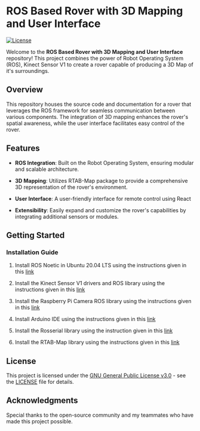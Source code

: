 # ROS Based Rover with 3D Mapping and User Interface

[![License](https://img.shields.io/badge/license-GNU%20GPL%20v3-blue.svg)](LICENSE)

Welcome to the **ROS Based Rover with 3D Mapping and User Interface** repository! This project combines the power of Robot Operating System (ROS), Kinect Sensor V1 to create a rover capable of producing a 3D Map of it's surroundings.
## Overview

This repository houses the source code and documentation for a rover that leverages the ROS framework for seamless communication between various components. The integration of 3D mapping enhances the rover's spatial awareness, while the user interface facilitates easy control of the rover.

## Features

- **ROS Integration**: Built on the Robot Operating System, ensuring modular and scalable architecture.
  
- **3D Mapping**: Utilizes RTAB-Map package to provide a comprehensive 3D representation of the rover's environment.

- **User Interface**: A user-friendly interface for remote control using React

- **Extensibility**: Easily expand and customize the rover's capabilities by integrating additional sensors or modules.

## Getting Started

### Installation Guide

1. Install ROS Noetic in Ubuntu 20.04 LTS using the instructions given in this [link](https://wiki.ros.org/noetic/Installation/Ubuntu)

2. Install the Kinect Sensor V1 drivers and ROS library using the instructions given in this [link](https://aibegins.net/2020/11/22/give-your-next-robot-3d-vision-kinect-v1-with-ros-noetic/)

3. Install the Raspberry Pi Camera ROS library using the instructions given in this [link](https://ros-mobile-robots.com/packages/raspicam_node/)

4. Install Arduino IDE using the instructions given in this [link](https://linuxopsys.com/topics/install-arduino-ide-on-ubuntu-20-04)

5. Install the Rosserial library using the instruction given in this [link](https://wiki.ros.org/rosserial_arduino/Tutorials/Arduino%20IDE%20Setup#:~:text=*Note%3A%20Currently%20you%20can%20install,setup%20a%20full%20ROS%20workstation.)

6. Install the RTAB-Map library using the instructions given in this [link](https://github.com/introlab/rtabmap_ros#installation)


## License

This project is licensed under the [GNU General Public License v3.0](LICENSE) - see the [LICENSE](LICENSE) file for details.

## Acknowledgments

Special thanks to the open-source community and my teammates who have made this project possible.
